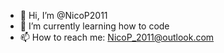 - 👋 Hi, I’m @NicoP2011
- 🌱 I’m currently learning how to code
- 📫 How to reach me: NicoP_2011@outlook.com

<!---
NicoP2011/NicoP2011 is a ✨ special ✨ repository because its `README.md` (this file) appears on your GitHub profile.
You can click the Preview link to take a look at your changes.
--->

